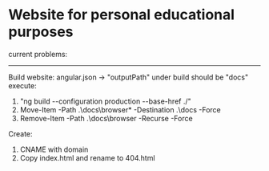 # Website for personal educational purposes

current problems:


--------------------
Build website:
angular.json -> "outputPath" under build should be "docs"
execute:
1. "ng build --configuration production --base-href ./"
2. Move-Item -Path .\docs\browser\* -Destination .\docs -Force
3. Remove-Item -Path .\docs\browser -Recurse -Force

Create:
1. CNAME with domain
2. Copy index.html and rename to 404.html
 
